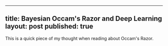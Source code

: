 
---
title: Bayesian Occam's Razor and Deep Learning 
layout: post
published: true
---   

This is a quick piece of my thought when reading about Occam's Razor.  
